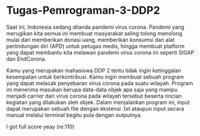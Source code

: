 # Tugas-Pemrograman-3-DDP2

Saat ini, Indonesia sedang dilanda pandemi virus corona. Pandemi yang
merugikan kita semua ini membuat masyarakat saling tolong menolong mulai dari
memberikan donasi uang, memberikan konsumsi dan alat perlindungan diri (APD)
untuk petugas medis, hingga membuat platform yang dapat membantu kita melawan
pandemi virus corona ini seperti SIGAP dan EndCorona.

Kamu yang merupakan mahasiswa DDP 2 tentu tidak ingin ketinggalan
kesempatan untuk berkontribusi. Kamu ingin membuat sebuah program yang dapat
melacak penyebaran virus corona pada suatu wilayah. Program ini menerima masukan
berupa data-data objek apa saja yang mampu menjadi carrier dari virus corona pada
wilayah tersebut beserta rincian kegiatan yang dilakukan oleh objek. Dalam
menjalankan program ini, input dapat merupakan sebuah file dengan ekstensi .txt
ataupun input secara manual melalui terminal begitu pula dengan outputnya.

I got full score yeay (re:110)
